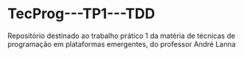 # TecProg---TP1---TDD
Repositório destinado ao trabalho prático 1 da matéria de técnicas de programação em plataformas emergentes, do professor André Lanna
